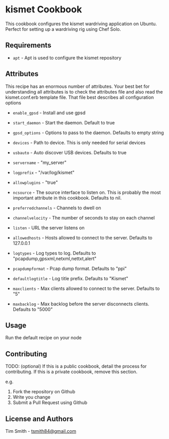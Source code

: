 kismet Cookbook
===============
This cookbook configures the kismet wardriving application on Ubuntu.  Perfect for 
setting up a wardriving rig using Chef Solo.

Requirements
------------
- `apt` - Apt is used to configure the kismet repository

Attributes
----------
This recipe has an enormous number of attributes.  Your best bet for understanding all
attributes is to check the attributes file and also read the kismet.conf.erb template 
file.  That file best describes all configuration options

- `enable_gpsd` - Install and use gpsd
- `start_daemon` - Start the daemon.  Default to true
- `gpsd_options` - Options to pass to the daemon.  Defaults to empty string
- `devices` - Path to device.  This is only needed for serial devices
- `usbauto` - Auto discover USB devices.  Defaults to true

- `servername` - "my_server"
- `logprefix` - "/var/log/kismet"
- `allowplugins` - "true"
- `ncsource` - The source interface to listen on.  This is probably the most important 
attribute in this cookbook.  Defaults to nil.
- `preferredchannels` - Channels to dwell on
- `channelvelocity` - The number of seconds to stay on each channel
- `listen` - URL the server listens on
- `allowedhosts` - Hosts allowed to connect to the server.  Defaults to 127.0.0.1
- `logtypes` - Log types to log.  Defaults to "pcapdump,gpsxml,netxml,nettxt,alert"
- `pcapdumpformat` - Pcap dump format. Defaults to "ppi"
- `defaultlogtitle` - Log title prefix.  Defaults to "Kismet"
- `maxclients` - Max clients allowed to connect to the server.  Defaults to "5"
- `maxbacklog` - Max backlog before the server disconnects clients.  Defaults to "5000"

Usage
-----
Run the default recipe on your node

Contributing
------------
TODO: (optional) If this is a public cookbook, detail the process for contributing. If this is a private cookbook, remove this section.

e.g.
1. Fork the repository on Github
2. Write you change
3. Submit a Pull Request using Github

License and Authors
-------------------
Tim Smith - tsmith84@gmail.com
